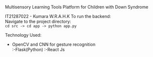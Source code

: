 Multisensory Learning Tools Platform for Children with Down Syndrome

IT21287022 - Kumara W.R.A.H.K
To run the backend:  
Navigate to the project directory:  
`cd src -> cd app -> python app.py`

Technology Used:
- OpenCV and CNN for gesture recognition  
  :-Flask(Python)
  :-React Js

